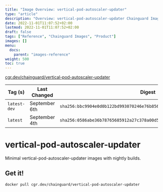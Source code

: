 ```yaml
---
title: "Image Overview: vertical-pod-autoscaler-updater"
type: "article"
description: "Overview: vertical-pod-autoscaler-updater Chainguard Image"
date: 2022-11-01T11:07:52+02:00
lastmod: 2022-11-01T11:07:52+02:00
draft: false
tags: ["Reference", "Chainguard Images", "Product"]
images: []
menu:
  docs:
    parent: "images-reference"
weight: 500
toc: true
---
```


[cgr.dev/chainguard/vertical-pod-autoscaler-updater](https://github.com/chainguard-images/images/tree/main/images/vertical-pod-autoscaler-updater)

| Tag (s)       | Last Changed  | Digest                                                                    |
|---------------|---------------|---------------------------------------------------------------------------|
|  `latest-dev` | September 6th | `sha256:bbc9904e0d0b122bd993070246e76b856041f877bfbd968eaf306127c9bfc9d0` |
|  `latest`     | September 4th | `sha256:0586abe36b78765685912a27c378a00d55811828b38de77be222c191c4a16552` |

# vertical-pod-autoscaler-updater

Minimal vertical-pod-autoscaler-updater images with nightly builds.

## Get it!

```shell
docker pull cgr.dev/chainguard/vertical-pod-autoscaler-updater
```
